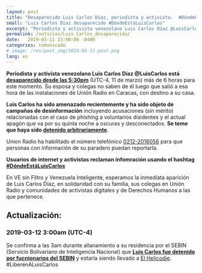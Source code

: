 ```yaml
---
layout: post
title: "Desaparecido Luis Carlos Díaz, periodista y activista.  #DóndeEstáLuisCarlos"
small: "Luis Carlos Díaz desaparecido #DóndeEstáLuisCarlos"
excerpt: "Periodista y activista venezolano Luis Carlos Díaz @LuisCarlos está desaparecido desde las 5:30pm del 11 de marzo"
permalink: /noticias/Luis_Carlos_desaparecido/
date:   2019-03-11 23:00:00 -0400
categories: comunicado
# image: /res/post_img/2019-03-11-post.png
lang: es
---
```


**Periodista y activista venezolano Luis Carlos Díaz @LuisCarlos está [desaparecido desde las 5:30pm](https://twitter.com/Naky/status/1105292137866899462)** (UTC-4, 11 de marzo)  más de 6 horas para este momento. Su esposa y colegas no saben de él luego que salió a esa hora de las instalaciones de Unión Radio en Caracas, con destino a su casa.

**Luis Carlos ha sido amenazado recientemente y ha sido objeto de campañas de desinformación** incluyendo acusaciones (sin mérito) relacionadas con el caso de phishing a voluntarios disidentes y el actual apagón que va por su quinta noche a oscuras y desconectados. **Se teme que haya sido [detenido arbitrariamente](https://twitter.com/sntpvenezuela/status/1105308170073845761?s=08)**.

Union Radio ha habilitado el número telefónico [0212-2016056](tel:+582122016056) para que personas con información de su paradero puedan reportarla.

**Usuarios de internet y activistas reclaman infomración usando el hashtag  [#DóndeEstáLuisCarlos](https://twitter.com/hashtag/DóndeEstáLuisCarlos?src=hash)**

En VE sin Filtro y Venezuela Inteligente, esperamos la inmediata aparición de Luis Carlos Díaz, en solidaridad con su familia, sus colegas en Unión Radio y comunidades de activistas digitales y de Derechos Humanos a las que pertenece.

## Actualización:
### 2019-03-12 3:00am (UTC-4)
Se confirma a las 3am durante allanamiento a su residencia por el SEBIN (Servicio Bolivariano de Inteligencia Nacional) que **[Luis Carlos fue detenido por fucnionarios del SEBIN](https://twitter.com/sntpvenezuela/status/1105361886575558657)** y estaría siendo llevado a [El Helicodie](https://www.bbc.com/mundo/noticias-america-latina-46978545). #LiberenALuisCarlos
